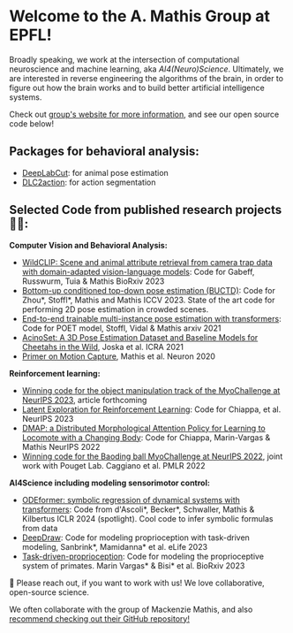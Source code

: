 # Welcome to the A. Mathis Group at EPFL! 

Broadly speaking, we work at the intersection of computational neuroscience and machine learning, aka *AI4(Neuro)Science*. Ultimately, we are interested in reverse engineering the algorithms of the brain, in order to figure out how the brain works and to build better artificial intelligence systems.  

Check out [group's website for more information](http://www.mathisgroup.org), and see our open source code below!

## Packages for behavioral analysis:

- [DeepLabCut](https://github.com/DeepLabCut/DeepLabCut): for animal pose estimation
- [DLC2action](https://github.com/AlexEMG/DLC2action): for action segmentation 

## Selected Code from published research projects 👩‍💻:

**Computer Vision and Behavioral Analysis:**

- [WildCLIP: Scene and animal attribute retrieval from camera trap data with domain-adapted vision-language models](https://github.com/amathislab/wildclip): Code for Gabeff, Russwurm, Tuia & Mathis BioRxiv 2023
- [Bottom-up conditioned top-down pose estimation (BUCTD)](https://github.com/amathislab/BUCTD): Code for Zhou*, Stoffl*, Mathis and Mathis ICCV 2023. State of the art code for performing 2D pose estimation in crowded scenes. 
- [End-to-end trainable multi-instance pose estimation with transformers](https://github.com/amathislab/poet): Code for POET model, Stoffl, Vidal & Mathis arxiv 2021
- [AcinoSet: A 3D Pose Estimation Dataset and Baseline Models for Cheetahs in the Wild](https://github.com/amathislab/AcinoSet), Joska et al. ICRA 2021
- [Primer on Motion Capture](https://github.com/amathislab/Primer-MotionCapture), Mathis et al. Neuron 2020

**Reinforcement learning:**

- [Winning code for the object manipulation track of the MyoChallenge at NeurIPS 2023](https://github.com/amathislab/myochallenge-lattice), article forthcoming
- [Latent Exploration for Reinforcement Learning](https://github.com/amathislab/lattice): Code for Chiappa, et al. NeurIPS 2023 
- [DMAP: a Distributed Morphological Attention Policy for Learning to Locomote with a Changing Body](https://github.com/amathislab/dmap): Code for Chiappa, Marin-Vargas & Mathis NeurIPS 2022
- [Winning code for the Baoding ball MyoChallenge at NeurIPS 2022](https://github.com/amathislab/myochallenge), joint work with Pouget Lab. Caggiano et al. PMLR 2022

**AI4Science including modeling sensorimotor control:**

- [ODEformer: symbolic regression of dynamical systems with transformers](https://github.com/sdascoli/odeformer): Code from d'Ascoli*, Becker*, Schwaller, Mathis & Kilbertus ICLR 2024 (spotlight). Cool code to infer symbolic formulas from data
- [DeepDraw](https://github.com/amathislab/DeepDraw): Code for modeling proprioception with task-driven modeling, Sanbrink*, Mamidanna* et al. eLife 2023
- [Task-driven-proprioception](https://github.com/amathislab/Task-driven-Proprioception): Code for modeling the proprioceptive system of primates. Marin Vargas* & Bisi* et al. BioRxiv 2023

🌈 Please reach out, if you want to work with us! We love collaborative, open-source science.

We often collaborate with the group of Mackenzie Mathis, and also [recommend checking out their GitHub repository!](https://github.com/AdaptiveMotorControlLab)
<!--

**Here are some ideas to get you started:**

🙋‍♀️ A short introduction - what is your organization all about?
🌈 Contribution guidelines - how can the community get involved?
👩‍💻 Useful resources - where can the community find your docs? Is there anything else the community should know?
🍿 Fun facts - what does your team eat for breakfast?
🧙 Remember, you can do mighty things with the power of [Markdown](https://docs.github.com/github/writing-on-github/getting-started-with-writing-and-formatting-on-github/basic-writing-and-formatting-syntax)
-->
